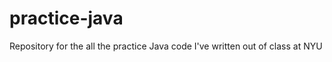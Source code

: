 practice-java
=============

Repository for the all the practice Java code I've written out of class at NYU
